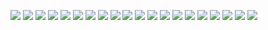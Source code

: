 ![](.imgs/001.jpeg) ![](.imgs/002.jpeg) ![](.imgs/003.jpeg) ![](.imgs/004.jpeg) ![](.imgs/005.jpeg) ![](.imgs/006.jpeg) ![](.imgs/007.jpeg) ![](.imgs/008.jpeg) ![](.imgs/009.jpeg) ![](.imgs/010.jpeg) ![](.imgs/011.jpeg) ![](.imgs/012.jpeg) ![](.imgs/013.jpeg) ![](.imgs/014.jpeg) ![](.imgs/015.jpeg) ![](.imgs/016.jpeg) ![](.imgs/017.jpeg) ![](.imgs/018.jpeg) ![](.imgs/019.jpeg) ![](.imgs/020.jpeg)
